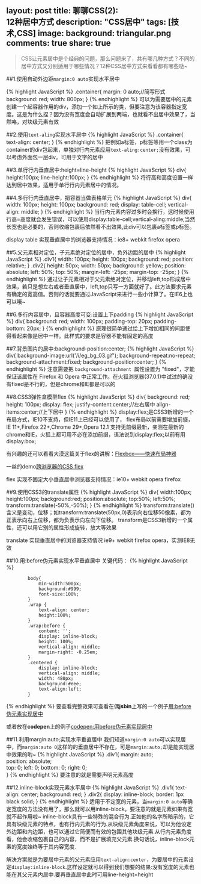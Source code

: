 layout: post
title: 聊聊CSS(2):<br  />12种居中方式
description: "CSS居中"
tags: [技术,CSS]
image:
  background: triangular.png
comments: true
share: true
---

>CSS让元素居中是个经典的问题，那么问题来了，共有哪几种方式？不同的居中方式又分别适用于哪些情况？12种CSS居中方式来看看都有哪些哒~

##1.使用自动外边距`margin:0 auto`实现水平居中

{% highlight JavaScript %}
.container{
				margin: 0 auto;//简写形式
				background: red;
				width: 800px;
			}
{% endhighlight %}
可以为需要居中的元素创建一个起容器作用的div，添加一个如上所示的类，但要注意为该容器指定宽度。这是为什么捏？因为没有宽度会自动扩展到两端，也就看不出居中效果了，当然咯，对块级元素有效
<!--more-->

##2.使用`text-aling`实现水平居中
{% highlight JavaScript %}
.container{
				text-align: center;
			}
{% endhighlight %}
把例如a标签，p标签等用一个class为container的div包起来，单独对行内元素应用`text-aling:center;`没有效果，可以考虑外面包一层div。可用于文字的居中

##3.单行行内垂直居中:height=line-height
{% highlight JavaScript %}
div{
	height:100px;
	line-height:100px;
}
{% endhighlight %}
将行高和高度设置一样达到居中效果，适用于单行行内元素居中的情况。

##4.多行行内垂直居中，把容器当做表格单元
{% highlight JavaScript %}
div{
				width: 100px;
				height: 100px;
				background: red;
				display: table-cell;
				vertical-align: middle;
			}
{% endhighlight %}
当行内元素内容过多时会换行，这时候使用行高=高度就会发生错误，可以使用display:table-cell;vertical-aling:middle;当然长宽也是必要的，否则收缩包裹后依然看不出效果,此div可以包裹a标签或p标签。

display table 实现垂直居中的浏览器支持情况：ie8+ webkit firefox opera

##5.父元素相对定位，子元素绝对定位的居中，负外边距的居中
{% highlight JavaScript %}
.div1{
				width: 100px;
				height: 100px;
				background: red;
				position: relative;
			}
.div2{
				height: 50px;
				width: 50px;
				background: yellow;
				position: absolute;
				left: 50%;
				top: 50%;
				margin-left: -25px;
				margin-top: -25px;
			}
{% endhighlight %}
通过让子元素相对于父元素绝对定位，并移动left,top形成居中效果，若只是想左右或者垂直居中，left,top只写一方面就好了。此方法要求元素有确定的宽高值。否则的话就要通过JavaScript来进行一些小计算了。在IE6上也可以哦~

##6.多行内容居中，且容器高度可变:设置上下padding
{% highlight JavaScript %}
div{
				background: red;
				width: 100px;
				padding-top: 20px;
				padding-bottom: 20px;
			}
{% endhighlight %}
原理很简单通过给上下增加相同的间距使得看起来像是居中一样。此样式的要求是容器不能有固定的高度

##7.背景图片的居中:background-position:center;
{% highlight JavaScript %}
div{ 
  background-image:url('/i/eg_bg_03.gif');
  background-repeat:no-repeat;
  background-attachment:fixed;
  background-position:center;
}
{% endhighlight %}
注意需要把 `background-attachment `属性设置为 "fixed"，才能保证该属性在 Firefox 和 Opera 中正常工作。在火狐浏览器(37.0.1)中试过的确没有fixed是不行的，但是chrome和IE都是可以的

##8.CSS3弹性盒模型flex
{% highlight JavaScript %}
div{ 
  	background: red;
	height: 100px;
	display: flex;
	justify-content:center;//左右居中
	align-items:center;//上下居中
}
{% endhighlight %}
display:flex;是CSS3新增的一个布局方式，IE10不支持，但IE11上已经可以使用了，
flex布局以前需要增加前缀，IE 11+,Firefox 22+,Chrome 29+,Opera 12.1 支持无前缀最新，亲测在最新的chrome和IE，火狐上都可用不必在添加前缀，语法说到display:flex;以前有用display:box;

有兴趣的还可以看看大漠这篇关于flex的讲解：[Flexbox——快速布局神器](http://www.w3cplus.com/css3/flexbox-basics.html)

一丝的demo[跨浏览器的CSS flex](http://jsbin.com/IPOyuPI/1)

flex 实现不固定大小垂直居中浏览器支持情况：ie10+ webkit opera firefox

##9.使用CSS3的translate属性
{% highlight JavaScript %}
div{
				width:100px;
				height:100px;
				background:red;
			    position:absolute;
				top:50%;
				left:50%;
				transform:translate(-50%,-50%);
			}
{% endhighlight %}
transform:translate()含义是变动，位移；如transform:translate(50px,0)表示向右位移50像素，都为正表示向右上位移，都为负表示向左向下位移。
transform是CSS3新增的一个属性，还可以用它别的属性形成旋转，放大等效果

translate 实现垂直居中的浏览器支持情况 ie9+ webkit firefox opera，实测IE8无效

##10.用:before伪元素实现水平垂直居中
关键代码：
{% highlight JavaScript %}
<!DOCTYPE html>
			body{
			    min-width:500px;
			    background:#999;
			    font-size:100%;
			}
			.wrap {
			    text-align: center;
			    height:100%;
			}
			.wrap:before {
			    content: '';
			    display: inline-block;
			    height: 100%;
			    vertical-align: middle;
			    margin-right: -0.25em;
			}
			.centered {
			    display: inline-block;
			    vertical-align: middle;
			    width: 480px;
			    background:#eee;
			    text-align:left;
			}
{% endhighlight %}
要查看完整效果可查看在偶**jsbin**上写的一个例子[用:before伪元素实现居中](http://jsbin.com/sozaxalole/1/edit?html,css,output)

或者放在**codepen**上的例子[codepen:用before伪元素实现居中](http://codepen.io/anon/pen/vEwgvW)

##11.利用margin:auto;实现水平垂直居中
我们知道`margin:0 auto`可以实现居中，而`margin:auto 0`这样的的垂直居中不存在，可是`margin:auto;`却是能实现居中效果的哟~
{% highlight JavaScript %}
.div1{
			  margin: auto;  
			  position: absolute;  
			  top: 0; left: 0; bottom: 0; right: 0;  
			}
{% endhighlight %}
要注意的就是需要声明元素高度

##12.inline-block实现元素水平居中
{% highlight JavaScript %}
		.div1{
            text-align: center;
            background: red;
        }
        .div2{
            display: inline-block;
            border: 1px black solid;
        }
{% endhighlight %}
适用于不定宽的元素，当`margin:0 auto`等确定宽度的方法没有用了，那么就可以用inline-block。要注意的就是元素如果有宽就不起作用啦~
inline-block具有一些特殊的混合行为.正如他的名字所暗示的，它具有块级元素的特点，也有行内元素的行为.从块级元素角度来说，可以为他设定外边距和内边距，也可以通过它简便而有效的包围其他块级元素.从行内元素角度看，他会收缩包裹自己的内容，而不是扩展填充父元素.换句话说，inline-block元素的宽度始终等于其内容宽度.

解决方案就是为要居中元素的父元素应用`text-align:center`，为要居中的元素设定`display:inline-block`.这样设定就可以得到我们想要的结果:没有宽度的元素也能在其父元素内居中.要再垂直居中此时可用line-height=height
